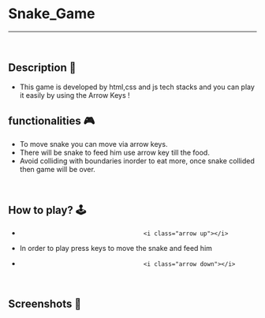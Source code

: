 # **Snake_Game** 

---

<br>

## **Description 📃** 
- This game is developed by html,css and js tech stacks and you can play it easily by using the Arrow Keys !

## **functionalities 🎮** 
- To move snake you can move via arrow keys.
- There will be snake to feed him use arrow key till the food.
- Avoid colliding with boundaries inorder to eat more, once snake collided then game will be over.
<br>

## **How to play? 🕹️**
 
-                                        <i class="arrow up"></i>                           
- In order to play press <i class="arrow left"></i>  <i class="arrow right"></i> keys to move the snake and feed him
-                                        <i class="arrow down"></i>
                            

<br>

## **Screenshots 📸**
<br>


<br>

